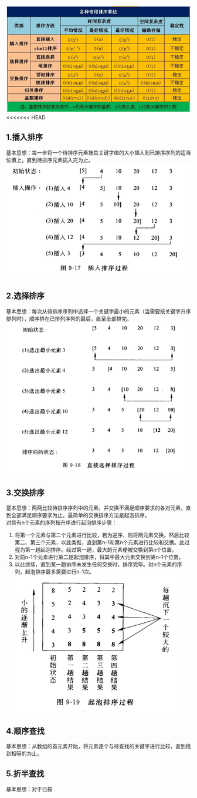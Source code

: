 ![八大排序算法性能](./img/八大排序算法性能.png)
<<<<<<< HEAD

## 1.插入排序
基本思想：每一步将一个待排序元素按其关键字值的大小插入到已排序序列的适当位置上，直到待排序元素插入完为止。
![9-17(插入排序)](./img/9-17(插入排序).png)

## 2.选择排序
基本思想：每次从待排序序列中选择一个关键字最小的元素（当需要按关键字升序排列时），顺序排在已排列序列的最后，直至全部排完。
![9-18(直接选择排序)](./img/9-18(直接选择排序).png)

## 3.交换排序
基本思想：两两比较待排序序列中的元素，并交换不满足顺序要求的各对元素，直到全部满足顺序要求为止。最简单的交换排序方法是起泡排序。</br>
对具有n个元素的序列按升序进行起泡排序步骤：</br>
1. 将第一个元素与第二个元素进行比较，若为逆序，则将两元素交换。然后比较第二、第三个元素，以此类推，直到第n-1和第n个元素进行比较和交换。此过程为第一趟起泡排序。经过第一趟，最大的元素便被交换到第n个位置。
2. 对前n-1个元素进行第二趟起泡排序，将其中最大元素交换到第n-1个位置。
3. 以此继续，直到某一趟排序未发生任何交换时，排序完毕。对n个元素的序列，起泡排序最多需要进行n-1次。
![9-19(冒泡排序)](./img/9-19(冒泡排序).png)

## 4.顺序查找
基本思想：从数组的首元素开始，将元素逐个与待查找的关键字进行比较，直到找到相等的为止。

## 5.折半查找
基本思想：对于已按
